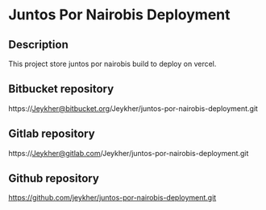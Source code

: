# Juntos Por Nairobis Deployment

## Description

This project store juntos por nairobis build to deploy on vercel.

## Bitbucket repository

https://Jeykher@bitbucket.org/Jeykher/juntos-por-nairobis-deployment.git 

## Gitlab repository

https://Jeykher@gitlab.com/Jeykher/juntos-por-nairobis-deployment.git

## Github repository

https://github.com/jeykher/juntos-por-nairobis-deployment.git
